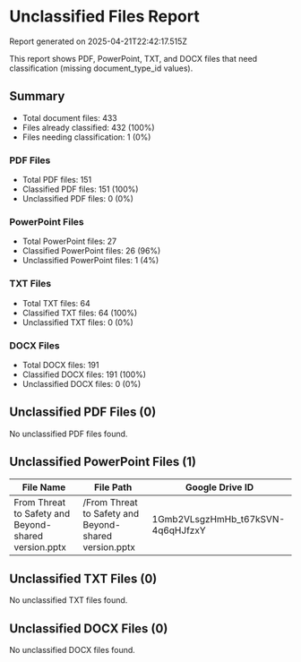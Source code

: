 # Unclassified Files Report

Report generated on 2025-04-21T22:42:17.515Z

This report shows PDF, PowerPoint, TXT, and DOCX files that need classification (missing document_type_id values).

## Summary

- Total document files: 433
- Files already classified: 432 (100%)
- Files needing classification: 1 (0%)

### PDF Files
- Total PDF files: 151
- Classified PDF files: 151 (100%)
- Unclassified PDF files: 0 (0%)

### PowerPoint Files
- Total PowerPoint files: 27
- Classified PowerPoint files: 26 (96%)
- Unclassified PowerPoint files: 1 (4%)

### TXT Files
- Total TXT files: 64
- Classified TXT files: 64 (100%)
- Unclassified TXT files: 0 (0%)

### DOCX Files
- Total DOCX files: 191
- Classified DOCX files: 191 (100%)
- Unclassified DOCX files: 0 (0%)

## Unclassified PDF Files (0)

No unclassified PDF files found.

## Unclassified PowerPoint Files (1)

| File Name | File Path | Google Drive ID |
|-----------|-----------|----------------|
| From Threat to Safety and Beyond-shared version.pptx | /From Threat to Safety and Beyond-shared version.pptx | 1Gmb2VLsgzHmHb_t67kSVN-4q6qHJfzxY |

## Unclassified TXT Files (0)

No unclassified TXT files found.

## Unclassified DOCX Files (0)

No unclassified DOCX files found.

